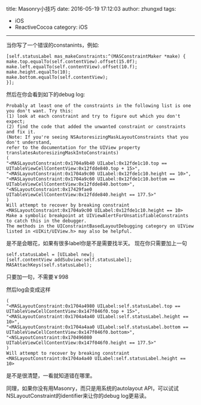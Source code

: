 title: Masonry小技巧
date: 2016-05-19 17:12:03
author: zhungxd
tags:
- iOS
- ReactiveCocoa
category: iOS
---

当你写了一个错误的constanints，例如:

```
[self.statusLabel mas_makeConstraints:^(MASConstraintMaker *make) {
make.top.equalTo(self.contentView).offset(15.0f);
make.left.equalTo(self.contentView).offset(10.f);
make.height.equalTo(10);
make.bottom.equalTo(self.contentView);
}];
```

然后在你会看到如下的debug log:
```
Probably at least one of the constraints in the following list is one you don't want. Try this: 
(1) look at each constraint and try to figure out which you don't expect; 
(2) find the code that added the unwanted constraint or constraints and fix it. 
(Note: If you're seeing NSAutoresizingMaskLayoutConstraints that you don't understand, 
refer to the documentation for the UIView property translatesAutoresizingMaskIntoConstraints)
(
"<MASLayoutConstraint:0x1704a9b40 UILabel:0x12fde1c10.top == UITableViewCellContentView:0x12fdde840.top + 15>",
"<MASLayoutConstraint:0x1704a9c00 UILabel:0x12fde1c10.height == 10>",
"<MASLayoutConstraint:0x1704a9c60 UILabel:0x12fde1c10.bottom == UITableViewCellContentView:0x12fdde840.bottom>",
"<NSLayoutConstraint:0x17429fae0 UITableViewCellContentView:0x12fdde840.height == 177.5>"
)
Will attempt to recover by breaking constraint
<MASLayoutConstraint:0x1704a9c00 UILabel:0x12fde1c10.height == 10>
Make a symbolic breakpoint at UIViewAlertForUnsatisfiableConstraints to catch this in the debugger.
The methods in the UIConstraintBasedLayoutDebugging category on UIView listed in <UIKit/UIView.h> may also be helpful.
```

是不是会眼花，如果有很多label你是不是需要找半天。
现在你只需要加上一句      
```
self.statusLabel = [UILabel new];
[self.contentView addSubview:self.statusLabel];
MASAttachKeys(self.statusLabel);
```
只要加一句，不需要￥998

然后log会变成这样
```
(
"<MASLayoutConstraint:0x1704a4980 UILabel:self.statusLabel.top == UITableViewCellContentView:0x147f046f0.top + 15>",
"<MASLayoutConstraint:0x1704a4a40 UILabel:self.statusLabel.height == 10>",
"<MASLayoutConstraint:0x1704a4aa0 UILabel:self.statusLabel.bottom == UITableViewCellContentView:0x147f046f0.bottom>",
"<NSLayoutConstraint:0x170496080 UITableViewCellContentView:0x147f046f0.height == 177.5>"
)
Will attempt to recover by breaking constraint
<MASLayoutConstraint:0x1704a4a40 UILabel:self.statusLabel.height == 10>
```
是不是很清楚，一看就知道错在哪里。

同理，如果你没有用Masonry，而只是用系统的autolayout API，可以试试NSLayoutConstraint的identifier来让你的debug log更易读。